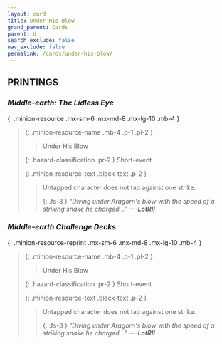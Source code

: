 ```yaml
---
layout: card
title: Under His Blow
grand_parent: Cards
parent: U
search_exclude: false
nav_exclude: false
permalink: /cards/under-his-blow/
---
```


## PRINTINGS


### _Middle-earth: The Lidless Eye_

{: .minion-resource .mx-sm-6 .mx-md-8 .mx-lg-10 .mb-4 }
> {: .minion-resource-name .mb-4 .p-1 .pl-2 }
> > <div class="hazard-mp"></div>
> > <div class="card-name">Under His Blow</div>
>
> {: .hazard-classification .pr-2 }
> Short-event
>
> {: .minion-resource-text .black-text .p-2 }
> > Untapped character does not tap against one strike. 
> > 
> > {: .fs-3 } 
> > _“Diving under Aragorn's blow with the speed of a striking snake he charged...”_ ***---&#65279;LotRII*** 
> 

### _Middle-earth Challenge Decks_

{: .minion-resource-reprint .mx-sm-6 .mx-md-8 .mx-lg-10 .mb-4 }
> {: .minion-resource-name .mb-4 .p-1 .pl-2 }
> > <div class="hazard-mp"></div>
> > <div class="card-name">Under His Blow</div>
>
> {: .hazard-classification .pr-2 }
> Short-event
>
> {: .minion-resource-text .black-text .p-2 }
> > Untapped character does not tap against one strike. 
> > 
> > {: .fs-3 } 
> > _“Diving under Aragorn's blow with the speed of a striking snake he charged...”_ ***---&#65279;LotRII*** 
> 
